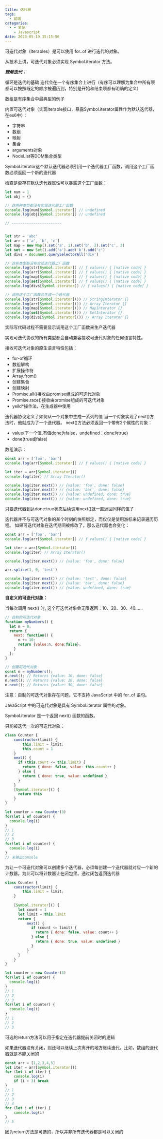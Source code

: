 ```yaml
---
title: 迭代器
tags:
  - 前端
categories:
  - - 笔记
    - Javascript
date: 2023-05-19 15:15:56
---
```


可迭代对象（Iterables）是可以使用 for..of 进行迭代的对象。

从技术上讲，可迭代对象必须实现 Symbol.iterator 方法。

***理解迭代：***

  循环是迭代的基础
  迭代会在一个有序集合上进行（有序可以理解为集合中所有项都可以按照既定的顺序被遍历到，特别是开始和结束项都有明确的定义）

数组是有序集合中最典型的例子

内置可迭代对象（实现Iterable接口，暴露Symbol.iterator属性作为默认迭代器，在es6中）：

+ 字符串
+ 数组
+ 映射
+ 集合
+ arguments对象
+ NodeList等DOM集合类型

Symbol.iterator这个默认迭代器必须引用一个迭代器工厂函数，调用这个工厂函数必须返回一个新的迭代器

检查是否存在默认迭代器属性可以暴露这个工厂函数：

```js
let num = 1
let obj = {}

// 这两种类型都没有实现迭代器工厂函数
console.log(num[Symbol.iterator]) // undefined
console.log(obj[Symbol.iterator]) // undefined

// -----------------------


let str = 'abc'
let arr = ['a', 'b', 'c']
let map = new Map().set('a', 1).set('b', 2).set('c', 3)
let set = new Set().add('a').add('b').add('c')
let divs = document.querySelectorAll('div')

// 这些类型都没有实现迭代器工厂函数
console.log(str[Symbol.iterator]) // ƒ values() { [native code] }
console.log(arr[Symbol.iterator]) // ƒ values() { [native code] }
console.log(map[Symbol.iterator]) // ƒ values() { [native code] }
console.log(set[Symbol.iterator]) // ƒ values() { [native code] }
console.log(divs[Symbol.iterator]) // ƒ values() { [native code] }

// 调用这个工厂函数会生成一个迭代器
console.log(str[Symbol.iterator]()) // StringInterator {}
console.log(arr[Symbol.iterator]()) // Array Iterator {}
console.log(map[Symbol.iterator]()) // MapInterator {}
console.log(set[Symbol.iterator]()) // SetInterator {}
console.log(divs[Symbol.iterator]()) // Array Iterator {}
```

实际写代码过程不需要显示调用这个工厂函数来生产迭代器

实现可迭代协议的所有类型都会自动兼容接收可迭代对象的任何语言特性。

接收可迭代对象的原生语言特性包括：

+ for-of循环
+ 数组解构
+ 扩展操作符
+ Array.from()
+ 创建集合
+ 创建映射
+ Promise.all()接收由promise组成的可迭代对象
+ Promise.race()接收由promise组成的可迭代对象
+ yeild*操作法，在生成器中使用

迭代器协议定义了如何从一个对象中生成一系列的值
当一个对象实现了next()方法时，他就成为了一个迭代器。
next()方法必须返回一个带有2个属性的对象：

+ value(下一个值,有值done为false，undefined：done为true)
+ done(true或false)

数组演示：

```js
const arr = ['foo', 'bar']
console.log(arr[Symbol.iterator]) // ƒ values() { [native code] }

let iter = arr[Symbol.iterator]()
console.log(iter) // Array Iterator()

console.log(iter.next()) // {value: 'foo', done: false}
console.log(iter.next()) // {value: 'bar', done: false}
console.log(iter.next()) // {value: undefined, done: true}
console.log(iter.next()) // {value: undefined, done: true}

```

只要迭代器到达done:true状态后续调用next()就一直返回同样的值了

迭代器并不与可迭代对象的某个时刻的快照绑定，而仅仅是使用游标来记录遍历历程。
如果可迭代对象在迭代期间被修改了，那么迭代器也会变化：

```js
const arr = ['foo', 'bar']
console.log(arr[Symbol.iterator]) // ƒ values() { [native code] }

let iter = arr[Symbol.iterator]()
console.log(iter) // Array Iterator()

console.log(iter.next()) // {value: 'foo', done: false}

arr.splice(1, 0, 'test')

console.log(iter.next()) // {value: 'test', done: false}
console.log(iter.next()) // {value: 'bar', done: false}
console.log(iter.next()) // {value: undefined, done: true}

```

**自定义的可迭代对象：**

当每次调用 next() 时, 这个可迭代对象会无限返回：10、20、30、40......

```js
// 自制的可迭代对象
function myNumbers() {
  let n = 0;
  return {
    next: function() {
      n += 10;
      return {value:n, done:false};
    }
  };
}

// 创建可迭代对象
const n = myNumbers();
n.next(); // Returns {value: 10, done: false}
n.next(); // Returns {value: 20, done: false}
n.next(); // Returns {value: 30, done: false}
```

注意：自制的可迭代对象存在问题，它不支持 JavaScript 中的 for..of 语句。

JavaScript 中的可迭代对象是具有 Symbol.iterator 属性的对象。

Symbol.iterator 是一个返回 next() 函数的函数。

只能被迭代一次的可迭代对象：

```js
class Counter {
    constructor(limit) {
        this.limit = limit;
        this.count = 1
    }
    next() {
      if (this.count <= this.limit) {
        return { done: false, value: this.count++ }
      } else {
        return { done: true, value: undefined }
      }
    }
    [Symbol.iterator]() {
      return this
    }
}

let counter = new Counter(3)
for(let i of counter) {
  console.log(i)
}
// 1
// 2
// 3
for(let i of counter) {
  console.log(i)
}
// 未输出console
```

为让一个可迭代对象可以创建多个迭代器，必须每创建一个迭代器就对应一个新的计数器，为此可以将计数器让在闭包里。通过闭包返回迭代器

```js
class Counter {
    constructor(limit) {
        this.limit = limit;
    }
    
    [Symbol.iterator]() {
      let count = 1
      let limit = this.limit
      return {
          next() {
            if (count <= limit) {
              return { done: false, value: count++ }
            } else {
              return { done: true, value: undefined }
            }
          }
      }
    }
}

let counter = new Counter(3)
for(let i of counter) {
  console.log(i)
}
// 1
// 2
// 3
for(let i of counter) {
  console.log(i)
}
// 1
// 2
// 3
```

可选的return方法可以用于指定在迭代器提前关闭时的逻辑

如果迭代器没有关闭，则还可以继续上次离开的地方继续迭代。比如，数组的迭代器就是不能关闭的

```js
const arr = [1,2,3,4,5]
let iter = arr[Symbol.iterator]()
for (let i of iter) {
    console.log(i)
    if (i > 3) break
}
// 1
// 2
// 3
// 4
for (let i of iter) {
    console.log(i)
}
// 5
```

因为return方法是可选的，所以并非所有迭代器都是可以关闭的
